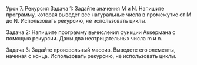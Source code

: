 Урок 7. Рекурсия
Задача 1: Задайте значения M и N. Напишите программу, которая выведет все натуральные числа в промежутке от M до N. Использовать рекурсию, не использовать циклы.

Задача 2: Напишите программу вычисления функции Аккермана с помощью рекурсии. Даны два неотрицательных числа m и n.

Задача 3: Задайте произвольный массив. Выведете его элементы, начиная с конца. Использовать рекурсию, не использовать циклы.